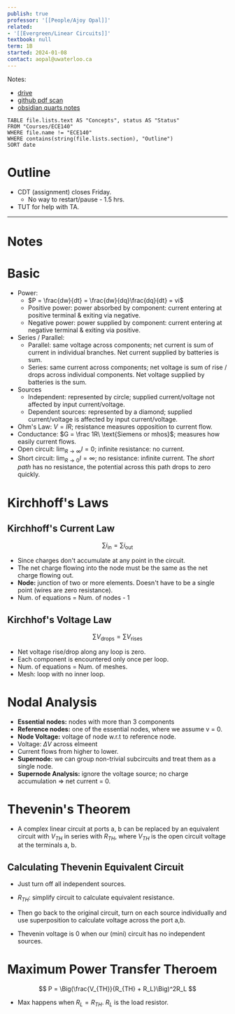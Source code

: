 ```yaml
---
publish: true
professor: '[[People/Ajoy Opal]]'
related:
- '[[Evergreen/Linear Circuits]]'
textbook: null
term: 1B
started: 2024-01-08
contact: aopal@uwaterloo.ca
---
```


Notes:
- [drive](https://drive.google.com/drive/u/0/folders/1fGmtzygVaaSLMCMvG7Zcj_iHa5eRCEEd)
- [github pdf scan](https://github.com/aaronabraham311/Notes/blob/master/1B/140_Notes.pdf)
- [obsidian quarts notes](https://stevengong.co/notes/Linear-Circuits)


```dataview
TABLE file.lists.text AS "Concepts", status AS "Status"
FROM "Courses/ECE140"
WHERE file.name != "ECE140"
WHERE contains(string(file.lists.section), "Outline")
SORT date
```

# Outline
- CDT (assignment) closes Friday.
	- No way to restart/pause - 1.5 hrs.
- TUT for help with TA.

---
# Notes

# Basic
- Power:
	- $P = \frac{dw}{dt} = \frac{dw}{dq}\frac{dq}{dt} = vi$
	- Positive power: power absorbed by component: current entering at positive terminal & exiting via negative.
	- Negative power: power supplied by component: current entering at negative terminal & exiting via positive.
- Series / Parallel:
	- Parallel: same voltage across components; net current is sum of current in individual branches. Net current supplied by batteries is sum.
	- Series: same current across components; net voltage is sum of rise / drops across individual components. Net voltage supplied by batteries is the sum.
- Sources
	- Independent: represented by circle; supplied current/voltage not affected by input current/voltage.
	- Dependent sources: represented by a diamond; supplied current/voltage is affected by input current/voltage.
- Ohm's Law: $V = IR$; resistance measures opposition to current flow.
- Conductance: $G = \frac 1R\ \text{Siemens or mhos}$; measures how easily current flows.
- Open circuit: $\lim_{R\to \infty} I = 0$; infinite resistance: no current.
- Short circuit: $\lim_{R\to 0} I = \infty$; no resistance: infinite current. The _short path_ has no resistance, the potential across this path drops to zero quickly.

# Kirchhoff's Laws
## Kirchhoff's Current Law
$$
\sum i_{\text{in}} = \sum i_{\text{out}}
$$
- Since charges don't accumulate at any point in the circuit.
- The net charge flowing into the node must be the same as the net charge flowing out.
- **Node:** junction of two or more elements. Doesn't have to be a single point (wires are zero resistance).
- Num. of equations = Num. of nodes - 1
## Kirchhof's Voltage Law
$$
\sum V_{\text{drops}} = \sum V_{\text{rises}}
$$
- Net voltage rise/drop along any loop is zero.
- Each component is encountered only once per loop.
- Num. of equations = Num. of meshes.
- Mesh: loop with no inner loop.

# Nodal Analysis
- **Essential nodes:** nodes with more than 3 components
- **Reference nodes:** one of the essential nodes, where we assume v = 0.
- **Node Voltage:** voltage of node w.r.t to reference node.
- Voltage: $\Delta V$ across elmeent
- Current flows from higher to lower.
- **Supernode:** we can group non-trivial subcircuits and treat them as a single node.
- **Supernode Analysis:** ignore the voltage source; no charge accumulation => net current = 0.

# Thevenin's Theorem
- A complex linear circuit at ports a, b can be replaced by an equivalent circuit with $V_{TH}$ in series with $R_{TH}$, where $V_{TH}$ is the open circuit voltage at the terminals a, b.
## Calculating Thevenin Equivalent Circuit
- Just turn off all independent sources.
- $R_{TH}:$ simplify circuit to calculate equivalent resistance.
- Then go back to the original circuit, turn on each source individually and use superposition to calculate voltage across the port a,b.

- Thevenin voltage is 0 when our (mini) circuit has no independent sources.

# Maximum Power Transfer Theroem
$$
P = \Big(\frac{V_{TH}}{R_{TH} + R_L}\Big)^2R_L
$$
- Max happens when $R_{L} = R_{TH}$. $R_L$ is the load resistor.